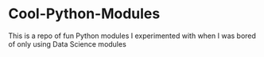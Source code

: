 # Cool-Python-Modules

This is a repo of fun Python modules I experimented with when I was bored of only using Data Science modules
